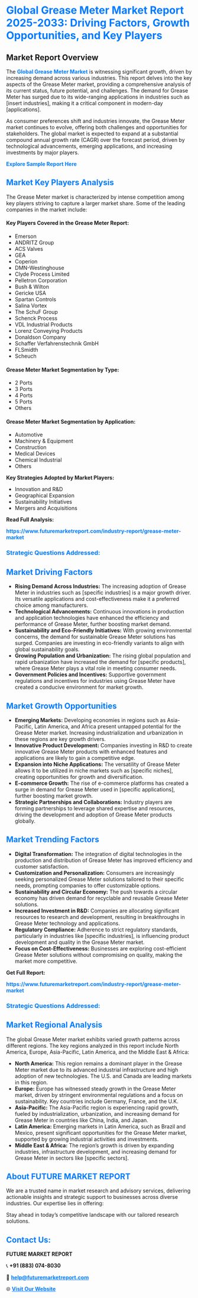 <h1 style="color: #007BFF;">Global Grease Meter Market Report 2025-2033: Driving Factors, Growth Opportunities, and Key Players</h1>

<section id="overview">
<h2>Market Report Overview</h2>
<p>The <a href="https://www.futuremarketreport.com/industry-report/grease-meter-market" style="color: #007BFF; text-decoration: none;"><strong>Global Grease Meter Market</strong></a> is witnessing significant growth, driven by increasing demand across various industries. This report delves into the key aspects of the Grease Meter market, providing a comprehensive analysis of its current status, future potential, and challenges. The demand for Grease Meter has surged due to its wide-ranging applications in industries such as [insert industries], making it a critical component in modern-day [applications].</p>
<p>As consumer preferences shift and industries innovate, the Grease Meter market continues to evolve, offering both challenges and opportunities for stakeholders. The global market is expected to expand at a substantial compound annual growth rate (CAGR) over the forecast period, driven by technological advancements, emerging applications, and increasing investments by major players.</p>
</section>

<section id="overview">
<p><a href="https://www.futuremarketreport.com/request-sample/reportId=37430" style="color: #007BFF; text-decoration: none;"><strong>Explore Sample Report Here</strong></a></p>
</section>

<section id="key-players">
<h2 style="color: #007BFF;">Market Key Players Analysis</h2>
<p>The Grease Meter market is characterized by intense competition among key players striving to capture a larger market share. Some of the leading companies in the market include:</p>
<h4>Key Players Covered in the Grease Meter Report:</h4>
<ul><li>Emerson</li><li>ANDRITZ Group</li><li>ACS Valves</li><li>GEA</li><li>Coperion</li><li>DMN-Westinghouse</li><li>Clyde Process Limited</li><li>Pelletron Corporation</li><li>Bush &amp; Wilton</li><li>Gericke USA</li><li>Spartan Controls</li><li>Salina Vortex</li><li>The SchuF Group</li><li>Schenck Process</li><li>VDL Industrial Products</li><li>Lorenz Conveying Products</li><li>Donaldson Company</li><li>Schaffer Verfahrenstechnik GmbH</li><li>FLSmidth</li><li>Scheuch</li></ul>
<h4>Grease Meter Market Segmentation by Type:</h4>
<ul><li>2 Ports</li><li>3 Ports</li><li>4 Ports</li><li>5 Ports</li><li>Others</li></ul>

<h4>Grease Meter Market Segmentation by Application:</h4>
<ul><li>Automotive</li><li>Machinery &amp; Equipment</li><li>Construction</li><li>Medical Devices</li><li>Chemical Industrial</li><li>Others</li></ul>
<p><strong>Key Strategies Adopted by Market Players:</strong></p>
<ul>
<li>Innovation and R&D</li>
<li>Geographical Expansion</li>
<li>Sustainability Initiatives</li>
<li>Mergers and Acquisitions</li>
</ul>
</section>

<section>
<p><strong>Read Full Analysis: </strong></p><a href="https://www.futuremarketreport.com/industry-report/grease-meter-market" style="color: #007BFF; text-decoration: none;"><strong>https://www.futuremarketreport.com/industry-report/grease-meter-market</strong></a>
<h3 style="color: #007BFF;">Strategic Questions Addressed:</h3>
</section>

<section id="driving-factors">
<h2 style="color: #007BFF;">Market Driving Factors</h2>
<ul>
<li><strong>Rising Demand Across Industries:</strong> The increasing adoption of Grease Meter in industries such as [specific industries] is a major growth driver. Its versatile applications and cost-effectiveness make it a preferred choice among manufacturers.</li>
<li><strong>Technological Advancements:</strong> Continuous innovations in production and application technologies have enhanced the efficiency and performance of Grease Meter, further boosting market demand.</li>
<li><strong>Sustainability and Eco-Friendly Initiatives:</strong> With growing environmental concerns, the demand for sustainable Grease Meter solutions has surged. Companies are investing in eco-friendly variants to align with global sustainability goals.</li>
<li><strong>Growing Population and Urbanization:</strong> The rising global population and rapid urbanization have increased the demand for [specific products], where Grease Meter plays a vital role in meeting consumer needs.</li>
<li><strong>Government Policies and Incentives:</strong> Supportive government regulations and incentives for industries using Grease Meter have created a conducive environment for market growth.</li>
</ul>
</section>

<section id="growth-opportunities">
<h2 style="color: #007BFF;">Market Growth Opportunities</h2>
<ul>
<li><strong>Emerging Markets:</strong> Developing economies in regions such as Asia-Pacific, Latin America, and Africa present untapped potential for the Grease Meter market. Increasing industrialization and urbanization in these regions are key growth drivers.</li>
<li><strong>Innovative Product Development:</strong> Companies investing in R&D to create innovative Grease Meter products with enhanced features and applications are likely to gain a competitive edge.</li>
<li><strong>Expansion into Niche Applications:</strong> The versatility of Grease Meter allows it to be utilized in niche markets such as [specific niches], creating opportunities for growth and diversification.</li>
<li><strong>E-commerce Growth:</strong> The rise of e-commerce platforms has created a surge in demand for Grease Meter used in [specific applications], further boosting market growth.</li>
<li><strong>Strategic Partnerships and Collaborations:</strong> Industry players are forming partnerships to leverage shared expertise and resources, driving the development and adoption of Grease Meter products globally.</li>
</ul>
</section>

<section id="trending-factors">
<h2 style="color: #007BFF;">Market Trending Factors</h2>
<ul>
<li><strong>Digital Transformation:</strong> The integration of digital technologies in the production and distribution of Grease Meter has improved efficiency and customer satisfaction.</li>
<li><strong>Customization and Personalization:</strong> Consumers are increasingly seeking personalized Grease Meter solutions tailored to their specific needs, prompting companies to offer customizable options.</li>
<li><strong>Sustainability and Circular Economy:</strong> The push towards a circular economy has driven demand for recyclable and reusable Grease Meter solutions.</li>
<li><strong>Increased Investment in R&D:</strong> Companies are allocating significant resources to research and development, resulting in breakthroughs in Grease Meter technology and applications.</li>
<li><strong>Regulatory Compliance:</strong> Adherence to strict regulatory standards, particularly in industries like [specific industries], is influencing product development and quality in the Grease Meter market.</li>
<li><strong>Focus on Cost-Effectiveness:</strong> Businesses are exploring cost-efficient Grease Meter solutions without compromising on quality, making the market more competitive.</li>
</ul>
</section>

<section>
<p><strong>Get Full Report: </strong></p><a href="https://www.futuremarketreport.com/industry-report/grease-meter-market" style="color: #007BFF; text-decoration: none;"><strong>https://www.futuremarketreport.com/industry-report/grease-meter-market</strong></a>
<h3 style="color: #007BFF;">Strategic Questions Addressed:</h3>
</section>


<section id="regional-analysis">
<h2 style="color: #007BFF;">Market Regional Analysis</h2>
<p>The global Grease Meter market exhibits varied growth patterns across different regions. The key regions analyzed in this report include North America, Europe, Asia-Pacific, Latin America, and the Middle East & Africa:</p>
<ul>
<li><strong>North America:</strong> This region remains a dominant player in the Grease Meter market due to its advanced industrial infrastructure and high adoption of new technologies. The U.S. and Canada are leading markets in this region.</li>
<li><strong>Europe:</strong> Europe has witnessed steady growth in the Grease Meter market, driven by stringent environmental regulations and a focus on sustainability. Key countries include Germany, France, and the U.K.</li>
<li><strong>Asia-Pacific:</strong> The Asia-Pacific region is experiencing rapid growth, fueled by industrialization, urbanization, and increasing demand for Grease Meter in countries like China, India, and Japan.</li>
<li><strong>Latin America:</strong> Emerging markets in Latin America, such as Brazil and Mexico, present significant opportunities for the Grease Meter market, supported by growing industrial activities and investments.</li>
<li><strong>Middle East & Africa:</strong> The region’s growth is driven by expanding industries, infrastructure development, and increasing demand for Grease Meter in sectors like [specific sectors].</li>
</ul>
</section>

<footer>
<h2 style="color: #007BFF;">About FUTURE MARKET REPORT</h2>
<p>We are a trusted name in market research and advisory services, delivering actionable insights and strategic support to businesses across diverse industries. Our expertise lies in offering:</p>

<p>Stay ahead in today’s competitive landscape with our tailored research solutions.</p>

<h2 style="color: #007BFF;">Contact Us:</h2>
<p><strong>FUTURE MARKET REPORT</strong></p>
<p>📞 <strong>+91 (883) 074-8030</strong></p>
<p>📧 <strong><a href="mailto:help@futuremarketreport.com" style="color: #007BFF;">help@futuremarketreport.com</a></strong></p>
<p>🌐 <strong><a href="https://www.futuremarketreport.com/" style="color: #007BFF;">Visit Our Website</a></strong></p>
</footer>